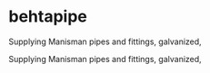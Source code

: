 # behtapipe
 Supplying Manisman pipes and fittings, galvanized,
 
Supplying Manisman pipes and fittings, galvanized,
